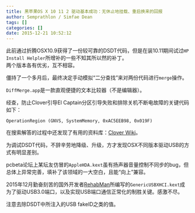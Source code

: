 ```yaml
---
title: 黑苹果OS X 10 11 2 驱动基本成功：无休止地挂载、重启换来的回报
author: Semprathlon / Simfae Dean
tags: []
categories: []
date: 2015-12-21 10:52:12
---
```

此前通过折腾OSX10.9获得了一份较可靠的DSDT代码，但是在装10.11期间试过`HP Install Helpler`所增补的一些不知其所以然的补丁。  
两个版本各有优劣，互不相容。

僵持了一个多月后，最终决定手动模拟“二分查找”来对两份代码进行`merge`操作。

`DiffMerge.app`是一款直观便捷的文本比较器（不是编辑器）。


经查，防止Clover引导El Captain分区引导失败和排除关机不断电故障的关键代码如下：

`
OperationRegion (GNVS, SystemMemory, 0xAC5EEB98, 0x019F)
`

在搜索解答的过程中还发现了有用的资料库：[Clover Wiki](http://clover-wiki.zetam.org/Home)。 

为调试DSDT代码，不辞辛劳地降级、升级，方才发现OSX不同版本驱动USB的方式有明显差别。

pcbeta论坛上某坛友仿冒的`AppleHDA.kext`虽有扬声器音量控制不同步的bug，但总体上异常完善，填补了该领域的一大空白，且能“向上”兼容。

2015年12月勤奋刻苦的国外开发者[RehabMan](https://github.com/RehabMan/)所编写的`GenericUSBXHCI.kext`成为了驱动USB3.0端口，以及实现USB端口通信正常化的制胜关键。感激不尽。   

注意去除DSDT中所注入的USB fakeID之类的值。